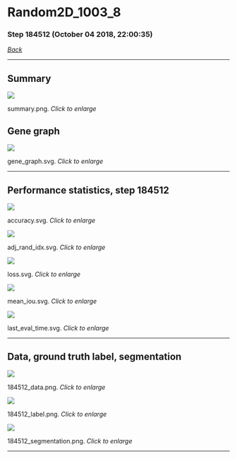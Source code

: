 # Random2D_1003_8

### Step 184512 (October 04 2018, 22:00:35)

[_Back_](..)

---

## Summary

<div class="images"><a href="media/summary.png"><img  src="media/summary.png" align="center"></a><p>summary.png. <i>Click to enlarge</i></p></div>

## Gene graph

<div class="images"><a href="media/gene_graph.svg"><img  src="media/gene_graph.svg" align="center"></a><p>gene_graph.svg. <i>Click to enlarge</i></p></div>

---

## Performance statistics, step 184512

<div class="images"><a href="media/accuracy.svg"><img class="mini" src="media/accuracy.svg" align="center"></a><p>accuracy.svg. <i>Click to enlarge</i></p></div>
<div class="images"><a href="media/adj_rand_idx.svg"><img class="mini" src="media/adj_rand_idx.svg" align="center"></a><p>adj_rand_idx.svg. <i>Click to enlarge</i></p></div>
<div class="images"><a href="media/loss.svg"><img class="mini" src="media/loss.svg" align="center"></a><p>loss.svg. <i>Click to enlarge</i></p></div>
<div class="images"><a href="media/mean_iou.svg"><img class="mini" src="media/mean_iou.svg" align="center"></a><p>mean_iou.svg. <i>Click to enlarge</i></p></div>
<div class="images"><a href="media/last_eval_time.svg"><img class="mini" src="media/last_eval_time.svg" align="center"></a><p>last_eval_time.svg. <i>Click to enlarge</i></p></div>

---

## Data, ground truth label, segmentation

<div class="images"><a href="media/184512_data.png"><img class="mini" src="media/184512_data.png" align="center"></a><p>184512_data.png. <i>Click to enlarge</i></p></div>
<div class="images"><a href="media/184512_label.png"><img class="mini" src="media/184512_label.png" align="center"></a><p>184512_label.png. <i>Click to enlarge</i></p></div>
<div class="images"><a href="media/184512_segmentation.png"><img class="mini" src="media/184512_segmentation.png" align="center"></a><p>184512_segmentation.png. <i>Click to enlarge</i></p></div>

---


